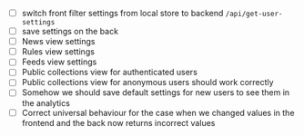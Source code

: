 
- [ ] switch front filter settings from local store to backend `/api/get-user-settings`
- [ ] save settings on the back
- [ ] News view settings
- [ ] Rules view settings
- [ ] Feeds view settings
- [ ] Public collections view for authenticated users
- [ ] Public collections view for anonymous users should work correctly
- [ ] Somehow we should save default settings for new users to see them in the analytics
- [ ] Correct universal behaviour for the case when we changed values in the frontend and the back now returns incorrect values
